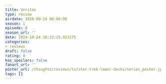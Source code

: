 ```yaml
---
title: Veritas
type: review
airdate: 2020-09-24 00:00:00
season: 1
episode: 8
season_url: ''
date: 2024-10-24 20:22:25.922275
categories:
- reviews
draft: false
rating: 0
has_spoilers: false
fanart_url: ''
poster_url: /thoughts/reviews/tv/star-trek-lower-decks/series_poster.jpg
tags: []
---
```


